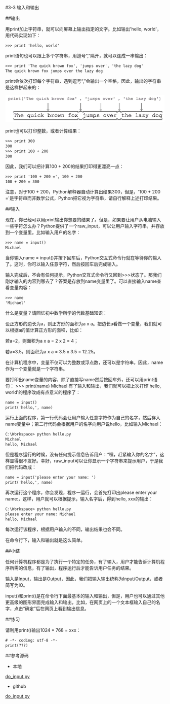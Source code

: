#3-3 输入和输出


##输出

用print加上字符串，就可以向屏幕上输出指定的文字。比如输出'hello, world'，用代码实现如下：

	>>> print 'hello, world'
print语句也可以跟上多个字符串，用逗号“,”隔开，就可以连成一串输出：

	>>> print 'The quick brown fox', 'jumps over', 'the lazy dog'
	The quick brown fox jumps over the lazy dog
print会依次打印每个字符串，遇到逗号“,”会输出一个空格，因此，输出的字符串是这样拼起来的：

![print-howto](../image/chapter3/3-3-1.jpg)

print也可以打印整数，或者计算结果：

	>>> print 300
	300
	>>> print 100 + 200
	300
因此，我们可以把计算100 + 200的结果打印得更漂亮一点：

	>>> print '100 + 200 =', 100 + 200
	100 + 200 = 300
注意，对于100 + 200，Python解释器自动计算出结果300，但是，'100 + 200 ='是字符串而非数学公式，Python把它视为字符串，请自行解释上述打印结果。

##输入

现在，你已经可以用print输出你想要的结果了。但是，如果要让用户从电脑输入一些字符怎么办？Python提供了一个raw_input，可以让用户输入字符串，并存放到一个变量里。比如输入用户的名字：

	>>> name = input()
	Michael
当你输入name = input()并按下回车后，Python交互式命令行就在等待你的输入了。这时，你可以输入任意字符，然后按回车后完成输入。

输入完成后，不会有任何提示，Python交互式命令行又回到>>>状态了。那我们刚才输入的内容到哪去了？答案是存放到name变量里了。可以直接输入name查看变量内容：

	>>> name
	'Michael'
什么是变量？请回忆初中数学所学的代数基础知识：

设正方形的边长为a，则正方形的面积为a x a。把边长a看做一个变量，我们就可以根据a的值计算正方形的面积，比如：

若a=2，则面积为a x a = 2 x 2 = 4；

若a=3.5，则面积为a x a = 3.5 x 3.5 = 12.25。

在计算机程序中，变量不仅可以为整数或浮点数，还可以是字符串，因此，name作为一个变量就是一个字符串。

要打印出name变量的内容，除了直接写name然后按回车外，还可以用print语句：
	>>> print(name)
	Michael
有了输入和输出，我们就可以把上次打印'hello, world'的程序改成有点意义的程序了：

	name = input()
	print('hello,', name)
运行上面的程序，第一行代码会让用户输入任意字符作为自己的名字，然后存入name变量中；第二行代码会根据用户的名字向用户说hello，比如输入Michael：

	C:\Workspace> python hello.py
	Michael
	hello, Michael
但是程序运行的时候，没有任何提示信息告诉用户：“嘿，赶紧输入你的名字”，这样显得很不友好。幸好，raw_input可以让你显示一个字符串来提示用户，于是我们把代码改成：

	name = input('please enter your name: ')
	print('hello,', name)
再次运行这个程序，你会发现，程序一运行，会首先打印出please enter your name:，这样，用户就可以根据提示，输入名字后，得到hello, xxx的输出：

	C:\Workspace> python hello.py
	please enter your name: Michael
	hello, Michael
每次运行该程序，根据用户输入的不同，输出结果也会不同。

在命令行下，输入和输出就是这么简单。

##小结

任何计算机程序都是为了执行一个特定的任务，有了输入，用户才能告诉计算机程序所需的信息，有了输出，程序运行后才能告诉用户任务的结果。

输入是Input，输出是Output，因此，我们把输入输出统称为Input/Output，或者简写为IO。

input()和print()是在命令行下面最基本的输入和输出，但是，用户也可以通过其他更高级的图形界面完成输入和输出，比如，在网页上的一个文本框输入自己的名字，点击“确定”后在网页上看到输出信息。

##练习

请利用print()输出1024 * 768 = xxx：

	# -*- coding: utf-8 -*-
	print(???)

##参考源码

- 本地

[do_input.py](../code/chapter3/3-3-do_input.py)

- github

[do_input.py](https://github.com/michaelliao/learn-python3/blob/master/samples/basic/do_input.py)